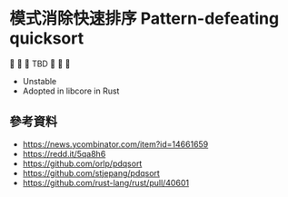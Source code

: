 # 模式消除快速排序 Pattern-defeating quicksort

🚧 🚧 🚧 TBD 🚧 🚧 🚧

- Unstable
- Adopted in libcore in Rust

## 參考資料

- https://news.ycombinator.com/item?id=14661659
- https://redd.it/5qa8h6
- https://github.com/orlp/pdqsort
- https://github.com/stjepang/pdqsort
- https://github.com/rust-lang/rust/pull/40601
